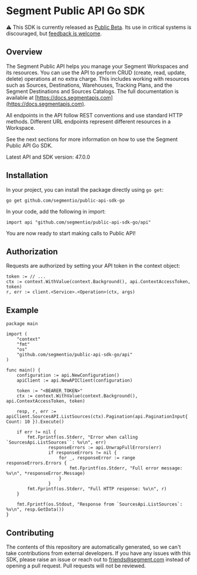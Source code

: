 # Segment Public API Go SDK

:warning: This SDK is currently released as [Public Beta](https://segment.com/legal/first-access-beta-preview/). Its use in critical systems is discouraged, but [feedback is welcome](#contributing).

## Overview

The Segment Public API helps you manage your Segment Workspaces and its resources. You can use the API to perform CRUD (create, read, update, delete) operations at no extra charge. This includes working with resources such as Sources, Destinations, Warehouses, Tracking Plans, and the Segment Destinations and Sources Catalogs. The full documentation is available at [https://docs.segmentapis.com](https://docs.segmentapis.com).

All endpoints in the API follow REST conventions and use standard HTTP methods. Different URL endpoints represent different resources in a Workspace.

See the next sections for more information on how to use the Segment Public API Go SDK.

Latest API and SDK version: 47.0.0

## Installation

In your project, you can install the package directly using `go get`:

```shell
go get github.com/segmentio/public-api-sdk-go
```

In your code, add the following in import:

```golang
import api "github.com/segmentio/public-api-sdk-go/api"
```

You are now ready to start making calls to Public API!

## Authorization

Requests are authorized by setting your API token in the context object:

```golang
token := // ...
ctx := context.WithValue(context.Background(), api.ContextAccessToken, token)
r, err := client.<Service>.<Operation>(ctx, args)
```

## Example

```golang
package main

import (
    "context"
    "fmt"
    "os"
    "github.com/segmentio/public-api-sdk-go/api"
)

func main() {
    configuration := api.NewConfiguration()
    apiClient := api.NewAPIClient(configuration)

    token := "<BEARER_TOKEN>"
    ctx := context.WithValue(context.Background(), api.ContextAccessToken, token)

    resp, r, err := apiClient.SourcesAPI.ListSources(ctx).Pagination(api.PaginationInput{ Count: 10 }).Execute()

    if err != nil {
        fmt.Fprintf(os.Stderr, "Error when calling `SourcesApi.ListSources``: %v\n", err)
				responseErrors := api.UnwrapFullErrors(err)
				if responseErrors != nil {
					for _, responseError := range responseErrors.Errors {
						fmt.Fprintf(os.Stderr, "Full error message: %v\n", *responseError.Message)
					}
				}
        fmt.Fprintf(os.Stderr, "Full HTTP response: %v\n", r)
    }

    fmt.Fprintf(os.Stdout, "Response from `SourcesApi.ListSources`: %v\n", resp.GetData())
}
```

## Contributing

The contents of this repository are automatically generated, so we can't take contributions from external developers. If you have any issues with this SDK, please raise an issue or reach out to friends@segment.com instead of opening a pull request. Pull requests will not be reviewed.
